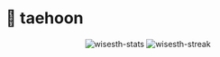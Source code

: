 # 🧗 taehoon
<p align="center">
  <img align="center" src="https://github-readme-stats.vercel.app/api?username=소태훈(LGUPLUS)&show_icons=true&hide=stars,contribs&include_all_commits=true&count_private=true&line_height=30&theme=blueberry&bg_color=00000000" alt="wisesth-stats" />
  <img align="center" src="https://github-readme-streak-stats.herokuapp.com/?user=소태훈(LGUPLUS)&theme=blueberry&background=00000000" alt="wisesth-streak" />
</p>

